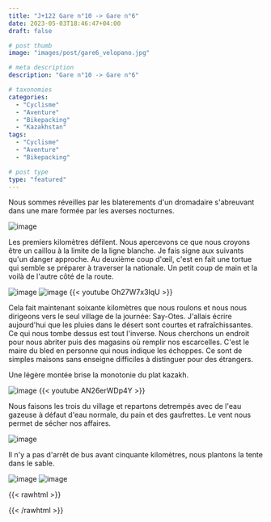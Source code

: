```yaml
---
title: "J+122 Gare n°10 -> Gare n°6"
date: 2023-05-03T18:46:47+04:00
draft: false

# post thumb
image: "images/post/gare6_velopano.jpg"

# meta description
description: "Gare n°10 -> Gare n°6"

# taxonomies
categories:
  - "Cyclisme" 
  - "Aventure" 
  - "Bikepacking"
  - "Kazakhstan" 
tags:
  - "Cyclisme" 
  - "Aventure" 
  - "Bikepacking" 

# post type
type: "featured"
---
```


Nous sommes réveilles par les blaterements d'un dromadaire s'abreuvant dans une mare formée par les averses nocturnes. 

![image](../../images/post/gare6_campmatin.jpg)

Les premiers kilomètres défilent. Nous apercevons ce que nous croyons être un caillou à la limite de la ligne blanche. Je fais signe aux suivants qu'un danger approche. Au deuxième coup d'œil, c'est en fait une tortue qui semble se préparer à traverser la nationale. Un petit coup de main et la voilà de l'autre côté de la route. 

![image](../../images/post/gare6_tortue.jpg)
![image](../../images/post/gare6_tortuenath.jpg)
{{< youtube Oh27W7x3IqU >}}

Cela fait maintenant soixante kilomètres que nous roulons et nous nous dirigeons vers le seul village de la journée: Say-Otes. J'allais écrire aujourd'hui que les pluies dans le désert sont courtes et rafraîchissantes. Ce qui nous tombe dessus est tout l'inverse. Nous cherchons un endroit pour nous abriter puis des magasins où remplir nos escarcelles. C'est le maire du bled en personne qui  nous indique les échoppes. Ce sont de simples maisons sans enseigne difficiles à distinguer pour des étrangers.

Une légère montée brise la monotonie du plat kazakh. 

![image](../../images/post/gare6_ravin.jpg)
{{< youtube AN26erWDp4Y >}}

Nous faisons les trois du village et repartons detrempés avec de l'eau gazeuse à défaut d'eau normale, du pain et des gaufrettes. Le vent nous permet de sécher nos affaires.

![image](../../images/post/gare6_ombre.jpg)

Il n'y a pas d'arrêt de bus avant cinquante kilomètres, nous plantons la tente dans le sable. 

![image](../../images/post/gare6_camp.jpg)
![image](../../images/post/gare6_coucher.jpg)

{{< rawhtml >}} 
<div class="strava-embed-placeholder" data-embed-type="activity" data-embed-id="9003482521"></div><script src="https://strava-embeds.com/embed.js"></script>
{{< /rawhtml >}}
